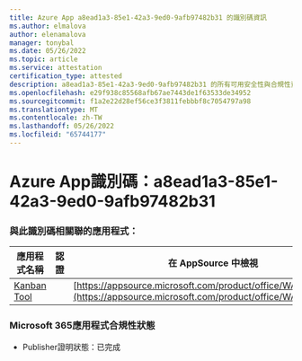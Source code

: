 ```yaml
---
title: Azure App a8ead1a3-85e1-42a3-9ed0-9afb97482b31 的識別碼資訊
ms.author: elmalova
author: elenamalova
manager: tonybal
ms.date: 05/26/2022
ms.topic: article
ms.service: attestation
certification_type: attested
description: a8ead1a3-85e1-42a3-9ed0-9afb97482b31 的所有可用安全性與合規性資訊。
ms.openlocfilehash: e29f938c85568afb67ae7443de1f63533de34952
ms.sourcegitcommit: f1a2e22d28ef56ce3f3811febbbf8c7054797a98
ms.translationtype: MT
ms.contentlocale: zh-TW
ms.lasthandoff: 05/26/2022
ms.locfileid: "65744177"
---
```

# <a name="azure-app-id-a8ead1a3-85e1-42a3-9ed0-9afb97482b31"></a>Azure App識別碼：a8ead1a3-85e1-42a3-9ed0-9afb97482b31


### <a name="apps-associated-with-this-id"></a>與此識別碼相關聯的應用程式：
| **應用程式名稱** | **認證** | **在 AppSource 中檢視** |
|--------------|---------------|-----------------------|
| [Kanban Tool](../forward/WA200002121.md) |  | [https://appsource.microsoft.com/product/office/WA200002121](https://appsource.microsoft.com/product/office/WA200002121) |

### <a name="microsoft-365-app-compliance-status"></a>Microsoft 365應用程式合規性狀態
- Publisher證明狀態：已完成
